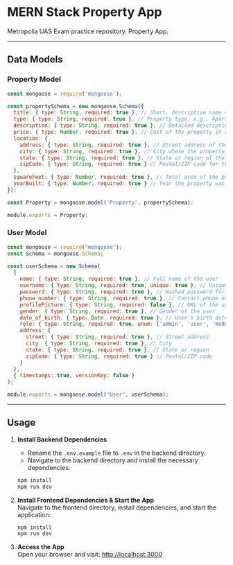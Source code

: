 # MERN Stack Property App

Metropolia UAS Exam practice repository. Property App.

---

## Data Models

### Property Model

```javascript
const mongoose = require('mongoose');

const propertySchema = new mongoose.Schema({
  title: { type: String, required: true }, // Short, descriptive name of the property
  type: { type: String, required: true }, // Property type, e.g., Apartment, House, Commercial
  description: { type: String, required: true }, // Detailed description of the property
  price: { type: Number, required: true }, // Cost of the property in relevant currency
  location: {
    address: { type: String, required: true }, // Street address of the property
    city: { type: String, required: true }, // City where the property is located
    state: { type: String, required: true }, // State or region of the property
    zipCode: { type: String, required: true } // Postal/ZIP code for the location
  },
  squareFeet: { type: Number, required: true }, // Total area of the property in square feet
  yearBuilt: { type: Number, required: true } // Year the property was constructed
});

const Property = mongoose.model('Property', propertySchema);

module.exports = Property;
```

### User Model


```js
const mongoose = require("mongoose");
const Schema = mongoose.Schema;

const userSchema = new Schema(
  {
    name: { type: String, required: true }, // Full name of the user
    username: { type: String, required: true, unique: true }, // Unique username for login
    password: { type: String, required: true }, // Hashed password for authentication
    phone_number: { type: String, required: true }, // Contact phone number
    profilePicture: { type: String, required: false }, // URL of the user's profile picture
    gender: { type: String, required: true }, // Gender of the user
    date_of_birth: { type: Date, required: true }, // User's birth date
    role: { type: String, required: true, enum: ['admin', 'user', 'moderator'], default: 'user' }, // User role
    address: {
      street: { type: String, required: true }, // Street address
      city: { type: String, required: true }, // City
      state: { type: String, required: true }, // State or region
      zipCode: { type: String, required: true } // Postal/ZIP code
    }
  },
  { timestamps: true, versionKey: false }
);

module.exports = mongoose.model("User", userSchema);
```

---

## Usage

1. **Install Backend Dependencies**  
   
   - Rename the `.env.example` file to `.env` in the backend directory.
   - Navigate to the backend directory and install the necessary dependencies:
   ```sh
   npm install
   npm run dev
   ```

2. **Install Frontend Dependencies & Start the App**  
   Navigate to the frontend directory, install dependencies, and start the application:
   ```sh
   npm install
   npm run dev
   ```

4. **Access the App**  
   Open your browser and visit: [http://localhost:3000](http://localhost:3000)
